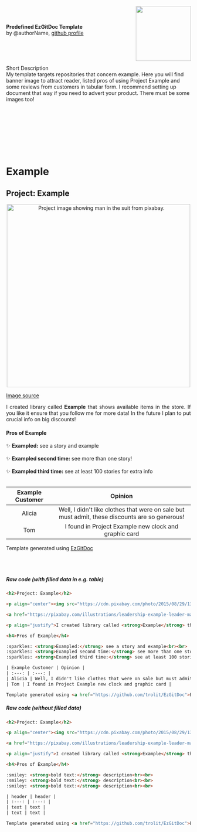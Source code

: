 <!--
Template scheme on how to prepare predefined document for others
-->

<img align="right" height="150" src="https://github.com/trolit/EzGitDoc/blob/master/favicon.png"/>
<br/>
<br/>
<p align="left">
  <strong>Predefined EzGitDoc Template</strong></br>
  by @authorName, <a href="url to github profile">github profile</a> <br/><br/> <!-- place your name and url to GitHub profile -->
</p>
<br/><br/>
<p align="left">
Short Description <br/> 
<!-- Put under this comment short description of the template, pros, experience with that way of showing data etc. -->
My template targets repositories that concern example. Here you will find banner image to attract reader, listed pros of using Project Example and some reviews from customers in tabular form. I recommend setting up document that way if you need to advert your product. There must be some images too! 
</p>

<br/>
<br/>
<br/>
<br/>
<br/>
<br/>
<br/>

<!-- Below Examples empty line put generated code -->
# Example

<h2>Project: Example</h2>

<p align="center"><img src="https://cdn.pixabay.com/photo/2015/08/29/13/14/leadership-913043_1280.jpg" width="500" alt="Project image showing man in the suit from pixabay."></p>

<a href="https://pixabay.com/illustrations/leadership-example-leader-manager-913043/">Image source</a>

<p align="justify">I created library called <strong>Example</strong> that shows available items in the store. If you like it ensure that you follow me for more data! In the future I plan to put crucial info on big discounts! </p>

<h4>Pros of Example</h4>

:sparkles: <strong>Exampled:</strong> see a story and example<br><br>
:sparkles: <strong>Exampled second time:</strong> see more than one story!<br><br>
:sparkles: <strong>Exampled third time:</strong> see at least 100 stories for extra info<br><br>

| Example Customer | Opinion |
| :---: | :---: |
| Alicia | Well, I didn't like clothes that were on sale but must admit, these discounts are so generous! |
| Tom | I found in Project Example new clock and graphic card |

Template generated using <a href="https://github.com/trolit/EzGitDoc">EzGitDoc</a>

<br/>
<br/>

<!-- In that code block, you share code of document in which there were no further modifications after generating it -->
##### Raw code (with filled data in e.g. table)
```html
<h2>Project: Example</h2>

<p align="center"><img src="https://cdn.pixabay.com/photo/2015/08/29/13/14/leadership-913043_1280.jpg" width="500" alt="Project image showing man in the suit from pixabay."></p>

<a href="https://pixabay.com/illustrations/leadership-example-leader-manager-913043/">Image source</a>

<p align="justify">I created library called <strong>Example</strong> that shows available items in the store. If you like it ensure that you follow me for more data! In the future I plan to put crucial info on big discounts! </p>

<h4>Pros of Example</h4>

:sparkles: <strong>Exampled:</strong> see a story and example<br><br>
:sparkles: <strong>Exampled second time:</strong> see more than one story!<br><br>
:sparkles: <strong>Exampled third time:</strong> see at least 100 stories for extra info<br><br>

| Example Customer | Opinion |
| :---: | :---: |
| Alicia | Well, I didn't like clothes that were on sale but must admit, these discounts are so generous! |
| Tom | I found in Project Example new clock and graphic card |

Template generated using <a href="https://github.com/trolit/EzGitDoc">EzGitDoc</a>
```

<!-- In that code block, you put code that we see as demonstration (code below #Example empty line) -->
##### Raw code (without filled data)
```html
<h2>Project: Example</h2>

<p align="center"><img src="https://cdn.pixabay.com/photo/2015/08/29/13/14/leadership-913043_1280.jpg" width="500" alt="Project image showing man in the suit from pixabay."></p>

<a href="https://pixabay.com/illustrations/leadership-example-leader-manager-913043/">Image source</a>

<p align="justify">I created library called <strong>Example</strong> that shows available items in the store. If you like it ensure that you follow me for more data! In the future I plan to put crucial info on big discounts! </p>

<h4>Pros of Example</h4>

:smiley: <strong>bold text:</strong> description<br><br>
:smiley: <strong>bold text:</strong> description<br><br>
:smiley: <strong>bold text:</strong> description<br><br>

| header | header |
| :---: | :---: |
| text | text |
| text | text |

Template generated using <a href="https://github.com/trolit/EzGitDoc">EzGitDoc</a>
```
